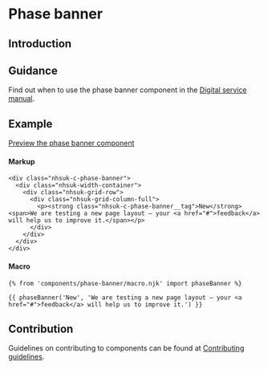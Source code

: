 # Phase banner

## Introduction

## Guidance

Find out when to use the phase banner component in the [Digital service manual]().

## Example

[Preview the phase banner component]()

#### Markup

    <div class="nhsuk-c-phase-banner">
      <div class="nhsuk-width-container">
        <div class="nhsuk-grid-row">
          <div class="nhsuk-grid-column-full">            
            <p><strong class="nhsuk-c-phase-banner__tag">New</strong> <span>We are testing a new page layout — your <a href="#">feedback</a> will help us to improve it.</span></p>
          </div>
        </div>
      </div>
    </div>

#### Macro

    {% from 'components/phase-banner/macro.njk' import phaseBanner %}

    {{ phaseBanner('New', 'We are testing a new page layout — your <a href="#">feedback</a> will help us to improve it.') }}

## Contribution

Guidelines on contributing to components can be found at [Contributing guidelines]().
